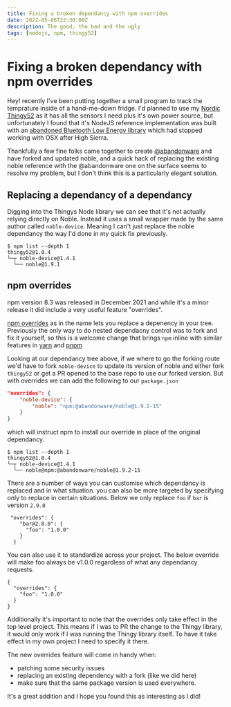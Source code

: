 ```yaml
---
title: Fixing a broken dependancy with npm overrides
date: 2022-05-06T22:30:00Z
description: The good, the bad and the ugly
tags: [nodejs, npm, thingy52]
---
```

# Fixing a broken dependancy with npm overrides

Hey! recently I've been putting together a small program to track the temprature inside of a hand-me-down fridge. I'd planned to use my [Nordic Thingy52](https://www.nordicsemi.com/Products/Development-hardware/Nordic-Thingy-52) as it has all the sensors I need plus it's own power source, but unfortunately I found that it's NodeJS reference implementation was built with an [abandoned Bluetooth Low Energy library](https://github.com/noble/noble) which had stopped working with OSX after High Sierra. 

Thankfully a few fine folks came together to create [@abandonware](https://abandonware.github.io/) and have forked and updated noble, and a quick hack of replacing the existing noble reference with the @abandonware one on the surface seems to resolve my problem, but I don't think this is a particularly elegant solution.


## Replacing a dependancy of a dependancy
Digging into the Thingys Node library we can see that it's not actually relying directly on Noble. Instead it uses a small wrapper made by the same author called `noble-device`. Meaning I can't just replace the noble dependancy the way I'd done in my quick fix previously. 

```
$ npm list --depth 1
thingy52@1.0.4
└─┬ noble-device@1.4.1
  └── noble@1.9.1
```

## npm overrides
npm version 8.3 was released in December 2021 and while it's a minor release it did include a very useful feature "overrides". 

[npm overrides](https://docs.npmjs.com/cli/v8/configuring-npm/package-json#overrides) as in the name lets you replace a depenency in your tree. Previously the only way to do nested dependacny control was to fork and fix it yourself, so this is a welcome change that brings `npm` inline with similar features in [yarn](https://classic.yarnpkg.com/en/docs/selective-version-resolutions/) and [pnpm](https://pnpm.io/package_json#pnpmoverrides)


Looking at our dependancy tree above, if we where to go the forking route we'd have to fork `noble-device` to update its version of noble and either fork `thingy52` or get a PR opened to the base repo to use our forked version. But with overrides we can add the following to our `package.json`

```json
"overrides": {
    "noble-device": {
        "noble": "npm:@abandonware/noble@1.9.2-15"
    }
}
```

which will instruct npm to install our override in place of the original dependancy.


```
$ npm list --depth 1
thingy52@1.0.4
└─┬ noble-device@1.4.1
  └── noble@npm:@abandonware/noble@1.9.2-15
```

There are a number of ways you can customise which dependancy is replaced and in what situation. you can also be more targeted by specifying only to replace in certain situations. Below we only replace `foo` if `bar` is version `2.0.0`

```
 "overrides": {
    "bar@2.0.0": {
      "foo": "1.0.0"
    }
  }
```

You can also use it to standardize across your project. The below override will make foo always be v1.0.0 regardless of what any dependancy requests.

```
{
  "overrides": {
    "foo": "1.0.0"
  }
}
```

Additionally it's important to note that the overrides only take effect in the top level project. This means if I was to PR the change to the Thingy library, it would only work if I was running the Thingy library itself. To have it take effect in my own project I need to specify it there.

The new overrides feature will come in handy when:

* patching some security issues
* replacing an existing dependency with a fork (like we did here)
* make sure that the same package version is used everywhere.

It's a great addition and I hope you found this as interesting as I did!


